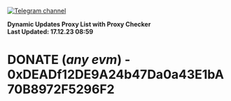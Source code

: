 [![Telegram channel](https://img.shields.io/endpoint?url=https://runkit.io/damiankrawczyk/telegram-badge/branches/master?url=https://t.me/n4z4v0d)](https://t.me/n4z4v0d) 

**Dynamic Updates Proxy List with Proxy Checker**  
**Last Updated: 17.12.23 08:59**

# DONATE (_any evm_) - 0xDEADf12DE9A24b47Da0a43E1bA70B8972F5296F2
